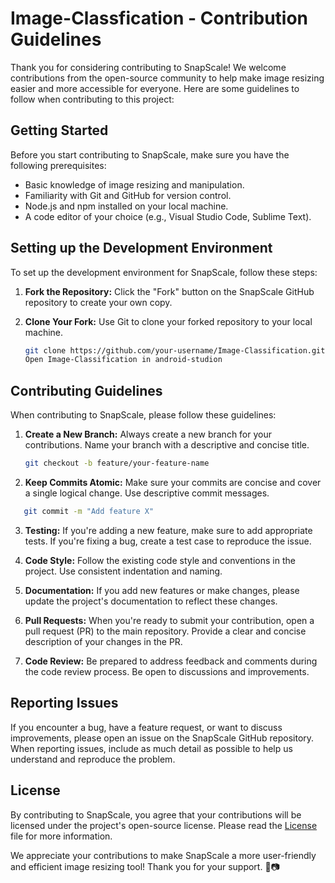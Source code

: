 # Image-Classfication - Contribution Guidelines

Thank you for considering contributing to SnapScale! We welcome contributions from the open-source community to help make image resizing easier and more accessible for everyone. Here are some guidelines to follow when contributing to this project:

## Getting Started

Before you start contributing to SnapScale, make sure you have the following prerequisites:

- Basic knowledge of image resizing and manipulation.
- Familiarity with Git and GitHub for version control.
- Node.js and npm installed on your local machine.
- A code editor of your choice (e.g., Visual Studio Code, Sublime Text).

## Setting up the Development Environment

To set up the development environment for SnapScale, follow these steps:

1. **Fork the Repository:** Click the "Fork" button on the SnapScale GitHub repository to create your own copy.

2. **Clone Your Fork:** Use Git to clone your forked repository to your local machine.

   ```bash
   git clone https://github.com/your-username/Image-Classification.git
   Open Image-Classification in android-studion
   ```

## Contributing Guidelines

When contributing to SnapScale, please follow these guidelines:

1. **Create a New Branch:** Always create a new branch for your contributions. Name your branch with a descriptive and concise title.

   ```bash
   git checkout -b feature/your-feature-name
   ```

2. **Keep Commits Atomic:** Make sure your commits are concise and cover a single logical change. Use descriptive commit messages.

```bash
   git commit -m "Add feature X"
   ```

3. **Testing:** If you're adding a new feature, make sure to add appropriate tests. If you're fixing a bug, create a test case to reproduce the issue.

4. **Code Style:** Follow the existing code style and conventions in the project. Use consistent indentation and naming.

5. **Documentation:** If you add new features or make changes, please update the project's documentation to reflect these changes.

6. **Pull Requests:** When you're ready to submit your contribution, open a pull request (PR) to the main repository. Provide a clear and concise description of your changes in the PR.

7. **Code Review:** Be prepared to address feedback and comments during the code review process. Be open to discussions and improvements.

## Reporting Issues
If you encounter a bug, have a feature request, or want to discuss improvements, please open an issue on the SnapScale GitHub repository. When reporting issues, include as much detail as possible to help us understand and reproduce the problem.

## License
By contributing to SnapScale, you agree that your contributions will be licensed under the project's open-source license. Please read the [License](https://github.com/rajesh604/SnapScale/blob/main/License.txt) file for more information.

We appreciate your contributions to make SnapScale a more user-friendly and efficient image resizing tool! Thank you for your support. 🚀📷
